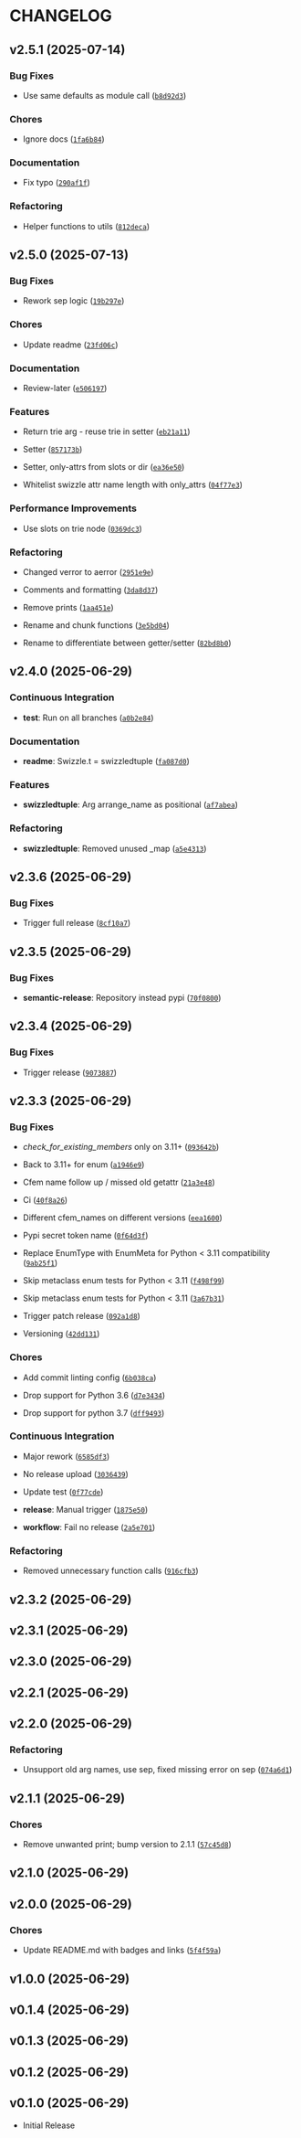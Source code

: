 # CHANGELOG

<!-- version list -->

## v2.5.1 (2025-07-14)

### Bug Fixes

- Use same defaults as module call
  ([`b8d92d3`](https://github.com/janthmueller/swizzle/commit/b8d92d3419a82447fd07448bd056c0322e8a5198))

### Chores

- Ignore docs
  ([`1fa6b84`](https://github.com/janthmueller/swizzle/commit/1fa6b84084d6f427f4ad46ebbe91d618be2c86f4))

### Documentation

- Fix typo
  ([`290af1f`](https://github.com/janthmueller/swizzle/commit/290af1f879bdb44380f7bc12114307efd83c565c))

### Refactoring

- Helper functions to utils
  ([`812deca`](https://github.com/janthmueller/swizzle/commit/812decaf6cfa9080c99da5d51bb2c82a5c2cd4ac))


## v2.5.0 (2025-07-13)

### Bug Fixes

- Rework sep logic
  ([`19b297e`](https://github.com/janthmueller/swizzle/commit/19b297ec55943c890c0157be939fc06c4ba91b93))

### Chores

- Update readme
  ([`23fd06c`](https://github.com/janthmueller/swizzle/commit/23fd06c1bbdca7efbfd3e030e6a1d8fa339d9771))

### Documentation

- Review-later
  ([`e506197`](https://github.com/janthmueller/swizzle/commit/e506197252c04bd3afa9ef79dcc6c63701ebc4cc))

### Features

- Return trie arg - reuse trie in setter
  ([`eb21a11`](https://github.com/janthmueller/swizzle/commit/eb21a11e9a7add4428b55b48e0c55bb3ba735c41))

- Setter
  ([`857173b`](https://github.com/janthmueller/swizzle/commit/857173b61d69b40befd9a8574ece2d5e1b0d4f38))

- Setter, only-attrs from slots or dir
  ([`ea36e50`](https://github.com/janthmueller/swizzle/commit/ea36e5019363f57a90d1dfb902567be387981899))

- Whitelist swizzle attr name length with only_attrs
  ([`04f77e3`](https://github.com/janthmueller/swizzle/commit/04f77e3e3341b7c2eefb81d5329a70b0e103e6b9))

### Performance Improvements

- Use slots on trie node
  ([`0369dc3`](https://github.com/janthmueller/swizzle/commit/0369dc39e95cb9dbdc863ef06ecc48cd156c1b75))

### Refactoring

- Changed verror to aerror
  ([`2951e9e`](https://github.com/janthmueller/swizzle/commit/2951e9e747b19e46f57d9e2a4da539a967660862))

- Comments and formatting
  ([`3da8d37`](https://github.com/janthmueller/swizzle/commit/3da8d374df66ec80b66ce358c98bb2102e45bacc))

- Remove prints
  ([`1aa451e`](https://github.com/janthmueller/swizzle/commit/1aa451e6f85bb1460bc208e60e7f07553521792d))

- Rename and chunk functions
  ([`3e5bd04`](https://github.com/janthmueller/swizzle/commit/3e5bd04c9e43cfb9cd4361462f71adef757b7e26))

- Rename to differentiate between getter/setter
  ([`82bd8b0`](https://github.com/janthmueller/swizzle/commit/82bd8b0def6f6133d0f9cbbd6c955af8a56bd382))


## v2.4.0 (2025-06-29)

### Continuous Integration

- **test**: Run on all branches
  ([`a0b2e84`](https://github.com/janthmueller/swizzle/commit/a0b2e84a4d6d24100d451291f55290e066d42110))

### Documentation

- **readme**: Swizzle.t = swizzledtuple
  ([`fa087d0`](https://github.com/janthmueller/swizzle/commit/fa087d073eeb786a7d55c13c2cd94ae3b601eeb1))

### Features

- **swizzledtuple**: Arg arrange_name as positional
  ([`af7abea`](https://github.com/janthmueller/swizzle/commit/af7abeab5b6357ebf5ce7f587b39a39e57867af4))

### Refactoring

- **swizzledtuple**: Removed unused _map
  ([`a5e4313`](https://github.com/janthmueller/swizzle/commit/a5e431398e9c725f5b046dc6acdc2951edef9dc6))


## v2.3.6 (2025-06-29)

### Bug Fixes

- Trigger full release
  ([`8cf10a7`](https://github.com/janthmueller/swizzle/commit/8cf10a7e6ca744caab9aca0980c02ef4072360b8))


## v2.3.5 (2025-06-29)

### Bug Fixes

- **semantic-release**: Repository instead pypi
  ([`70f0800`](https://github.com/janthmueller/swizzle/commit/70f0800a9eb39a3ed4cffd9f0b334276dc128c07))


## v2.3.4 (2025-06-29)

### Bug Fixes

- Trigger release
  ([`9073887`](https://github.com/janthmueller/swizzle/commit/9073887bfca3457ce9b56adc7116c3f437e0a552))


## v2.3.3 (2025-06-29)

### Bug Fixes

- _check_for_existing_members_ only on 3.11+
  ([`093642b`](https://github.com/janthmueller/swizzle/commit/093642b56426c4880c1a81f9ddfe3a63ec66ef07))

- Back to 3.11+ for enum
  ([`a1946e9`](https://github.com/janthmueller/swizzle/commit/a1946e939260bc2151ef7204960626ac3131d81b))

- Cfem name follow up / missed old getattr
  ([`21a3e48`](https://github.com/janthmueller/swizzle/commit/21a3e4874fc22ff7f745290de206889ec5793403))

- Ci
  ([`40f8a26`](https://github.com/janthmueller/swizzle/commit/40f8a263392e0f81f215b2602f74ed42af9282ed))

- Different cfem_names on different versions
  ([`eea1600`](https://github.com/janthmueller/swizzle/commit/eea16004d4729a032fed14e59f60a202193da01a))

- Pypi secret token name
  ([`0f64d3f`](https://github.com/janthmueller/swizzle/commit/0f64d3fec58c1bfa28e9c073edc9bb1f98da5c91))

- Replace EnumType with EnumMeta for Python < 3.11 compatibility
  ([`9ab25f1`](https://github.com/janthmueller/swizzle/commit/9ab25f1408e9edef0c15ebbc2bd07cb04f47337f))

- Skip metaclass enum tests for Python < 3.11
  ([`f498f99`](https://github.com/janthmueller/swizzle/commit/f498f9978e0fa7bc5b82447c5c2c8c224a92c649))

- Skip metaclass enum tests for Python < 3.11
  ([`3a67b31`](https://github.com/janthmueller/swizzle/commit/3a67b31418ef0da0264de7ab0fe2c937b117c6c4))

- Trigger patch release
  ([`092a1d8`](https://github.com/janthmueller/swizzle/commit/092a1d8b19c116b2cb3cfaaaa715f74cae3cf56c))

- Versioning
  ([`42dd131`](https://github.com/janthmueller/swizzle/commit/42dd131798c80aa2c1d4e45666b42aae58f6889b))

### Chores

- Add commit linting config
  ([`6b038ca`](https://github.com/janthmueller/swizzle/commit/6b038ca7149d4374a718516c175d9a9307220a7d))

- Drop support for Python 3.6
  ([`d7e3434`](https://github.com/janthmueller/swizzle/commit/d7e343438d2a384e5228b3592381d26fca690d41))

- Drop support for python 3.7
  ([`dff9493`](https://github.com/janthmueller/swizzle/commit/dff94934e49e2399b4f31baf9e618d654f541117))

### Continuous Integration

- Major rework
  ([`6585df3`](https://github.com/janthmueller/swizzle/commit/6585df3806b75a1b102a2922103d5b70adef4de2))

- No release upload
  ([`3036439`](https://github.com/janthmueller/swizzle/commit/30364398f96656aea2a8c085b9f5111cbe7d6d26))

- Update test
  ([`0f77cde`](https://github.com/janthmueller/swizzle/commit/0f77cde3884fe816dc9551e9537cf090fed54524))

- **release**: Manual trigger
  ([`1875e50`](https://github.com/janthmueller/swizzle/commit/1875e50527ca84b1759b3224188750a407eb2ee6))

- **workflow**: Fail no release
  ([`2a5e701`](https://github.com/janthmueller/swizzle/commit/2a5e70193ab6d24b3f4a56627fe4f9b7708ec655))

### Refactoring

- Removed unnecessary function calls
  ([`916cfb3`](https://github.com/janthmueller/swizzle/commit/916cfb3d1e364338519024d2d6d42ab2091ec04b))


## v2.3.2 (2025-06-29)


## v2.3.1 (2025-06-29)


## v2.3.0 (2025-06-29)


## v2.2.1 (2025-06-29)


## v2.2.0 (2025-06-29)

### Refactoring

- Unsupport old arg names, use sep, fixed missing error on sep
  ([`074a6d1`](https://github.com/janthmueller/swizzle/commit/074a6d1f1a1aeb97066584f520999cff9370bc6f))


## v2.1.1 (2025-06-29)

### Chores

- Remove unwanted print; bump version to 2.1.1
  ([`57c45d8`](https://github.com/janthmueller/swizzle/commit/57c45d8f91c567c6a7c0bf304d3f89d606c31eb7))


## v2.1.0 (2025-06-29)


## v2.0.0 (2025-06-29)

### Chores

- Update README.md with badges and links
  ([`5f4f59a`](https://github.com/janthmueller/swizzle/commit/5f4f59a50c5d011a78f71989d4046de8a5b7656f))


## v1.0.0 (2025-06-29)


## v0.1.4 (2025-06-29)


## v0.1.3 (2025-06-29)


## v0.1.2 (2025-06-29)


## v0.1.0 (2025-06-29)

- Initial Release
